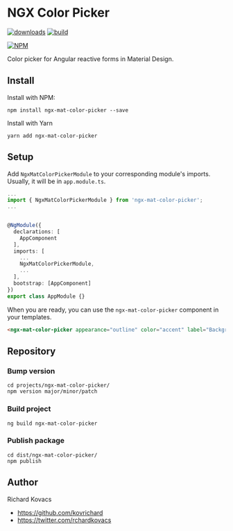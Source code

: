 # NGX Color Picker

[![downloads](https://img.shields.io/npm/dm/ngx-mat-color-picker.svg)](https://www.npmjs.com/package/ngx-mat-color-picker)
[![build](https://github.com/kovrichard/ngx-mat-color-picker/actions/workflows/stage.yml/badge.svg)](https://github.com/kovrichard/ngx-mat-color-picker/actions)

[![NPM](https://nodei.co/npm/ngx-mat-color-picker.png)](https://www.npmjs.com/package/ngx-mat-color-picker)


Color picker for Angular reactive forms in Material Design.

## Install

Install with NPM:

```
npm install ngx-mat-color-picker --save
```

Install with Yarn

```
yarn add ngx-mat-color-picker
```

## Setup

Add `NgxMatColorPickerModule` to your corresponding module's imports. Usually, it will be in `app.module.ts`.

``` ts
...
import { NgxMatColorPickerModule } from 'ngx-mat-color-picker';
...


@NgModule({
  declarations: [
    AppComponent
  ],
  imports: [
    ...
    NgxMatColorPickerModule,
    ...
  ],
  bootstrap: [AppComponent]
})
export class AppModule {}
```

When you are ready, you can use the `ngx-mat-color-picker` component in your templates.

``` html
<ngx-mat-color-picker appearance="outline" color="accent" label="Background color" placeholder="This will be the color of the background" formControlName="backgroundColor" [form]=form></ngx-mat-color-picker>
```

## Repository

### Bump version

```
cd projects/ngx-mat-color-picker/
npm version major/minor/patch
```

### Build project

```
ng build ngx-mat-color-picker
```

### Publish package

```
cd dist/ngx-mat-color-picker/
npm publish
```
## Author

Richard Kovacs

- https://github.com/kovrichard
- https://twitter.com/rchardkovacs

